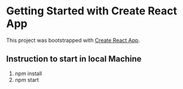 # Getting Started with Create React App

This project was bootstrapped with [Create React App](https://github.com/facebook/create-react-app).

## Instruction to start in local Machine

1. npm install
2. npm start

